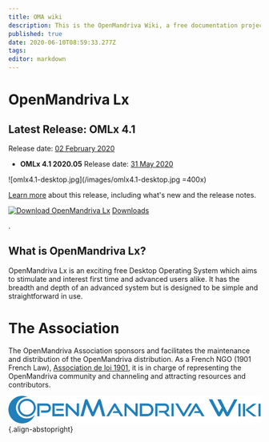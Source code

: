 ```yaml
---
title: OMA wiki
description: This is the OpenMandriva Wiki, a free documentation project that you can improve
published: true
date: 2020-06-10T08:59:33.277Z
tags: 
editor: markdown
---
```


# OpenMandriva Lx



## Latest Release: OMLx 4.1
Release date:  [02 February 2020](https://www.openmandriva.org/en/news/article/and-openmandriva-did-better-omlx-4-1-final-release-is-out-now)
* **OMLx 4.1 2020.05**
 Release date: [31 May 2020](https://www.openmandriva.org/en/news/article/openmandriva-lx-4-1-2020-05-snapshot)

![omlx4.1-desktop.jpg](/images/omlx4.1-desktop.jpg =400x)

[Learn more](/releases/omlx41) about this release, including what's new and the release notes.

[![Download OpenMandriva Lx](https://a.fsdn.com/con/app/sf-download-button)](https://sourceforge.net/projects/openmandriva/files/latest/download)
[Downloads](https://www.openmandriva.org/en/download)

.
## What is OpenMandriva Lx?
OpenMandriva Lx is an exciting free Desktop Operating System which aims to stimulate and interest first time and advanced users alike. It has the breadth and depth of an advanced system but is designed to be simple and straightforward in use.

# The Association
The OpenMandriva Association sponsors and facilitates the maintenance and distribution of the OpenMandriva distribution. As a French NGO (1901 French Law), [Association de loi 1901](https://fr.wikipedia.org/wiki/Association_loi_de_1901), it is in charge of representing the OpenMandriva community and channeling and attracting resources and contributors.

![openmandriva-wiki.svg](/logo/openmandriva-wiki.svg){.align-abstopright}